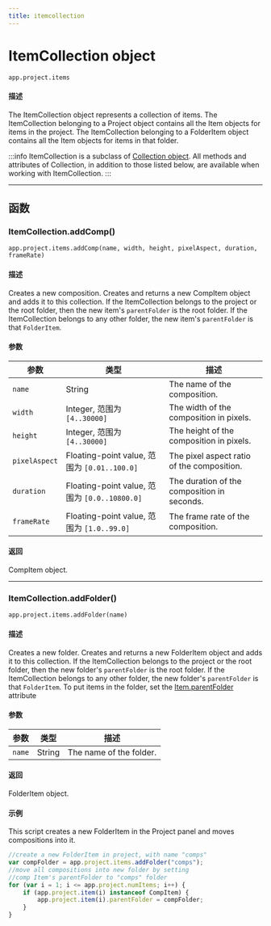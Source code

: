 ```yaml
---
title: itemcollection
---
```

# ItemCollection object

`app.project.items`

#### 描述

The ItemCollection object represents a collection of items. The ItemCollection belonging to a Project object contains all the Item objects for items in the project. The ItemCollection belonging to a FolderItem object contains all the Item objects for items in that folder.

:::info
ItemCollection is a subclass of [Collection object](../../other/collection). All methods and attributes of Collection, in addition to those listed below, are available when working with ItemCollection.
:::

---

## 函数

### ItemCollection.addComp()

`app.project.items.addComp(name, width, height, pixelAspect, duration, frameRate)`

#### 描述

Creates a new composition. Creates and returns a new CompItem object and adds it to this collection. If the ItemCollection belongs to the project or the root folder, then the new item's `parentFolder` is the root folder. If the ItemCollection belongs to any other folder, the new item's `parentFolder` is that `FolderItem`.

#### 参数

|   参数   |                        类型                         |                 描述                 |
| ------------- | --------------------------------------------------- | ------------------------------------------- |
| `name`        | String                                              | The name of the composition.                |
| `width`       | Integer, 范围为 `[4..30000]`                  | The width of the composition in pixels.     |
| `height`      | Integer, 范围为 `[4..30000]`                  | The height of the composition in pixels.    |
| `pixelAspect` | Floating-point value, 范围为 `[0.01..100.0]`  | The pixel aspect ratio of the composition.  |
| `duration`    | Floating-point value, 范围为 `[0.0..10800.0]` | The duration of the composition in seconds. |
| `frameRate`   | Floating-point value, 范围为 `[1.0..99.0]`    | The frame rate of the composition.          |

#### 返回

CompItem object.

---

### ItemCollection.addFolder()

`app.project.items.addFolder(name)`

#### 描述

Creates a new folder. Creates and returns a new FolderItem object and adds it to this collection. If the ItemCollection belongs to the project or the root folder, then the new folder's `parentFolder` is the root folder. If the ItemCollection belongs to any other folder, the new folder's `parentFolder` is that `FolderItem`. To put items in the folder, set the [Item.parentFolder](item.md#itemparentfolder) attribute

#### 参数

| 参数 |  类型  |       描述       |
| --------- | ------ | ----------------------- |
| `name`    | String | The name of the folder. |

#### 返回

FolderItem object.

#### 示例

This script creates a new FolderItem in the Project panel and moves compositions into it.

```javascript
//create a new FolderItem in project, with name "comps"
var compFolder = app.project.items.addFolder("comps");
//move all compositions into new folder by setting
//comp Item's parentFolder to "comps" folder
for (var i = 1; i <= app.project.numItems; i++) {
    if (app.project.item(i) instanceof CompItem) {
        app.project.item(i).parentFolder = compFolder;
    }
}
```
